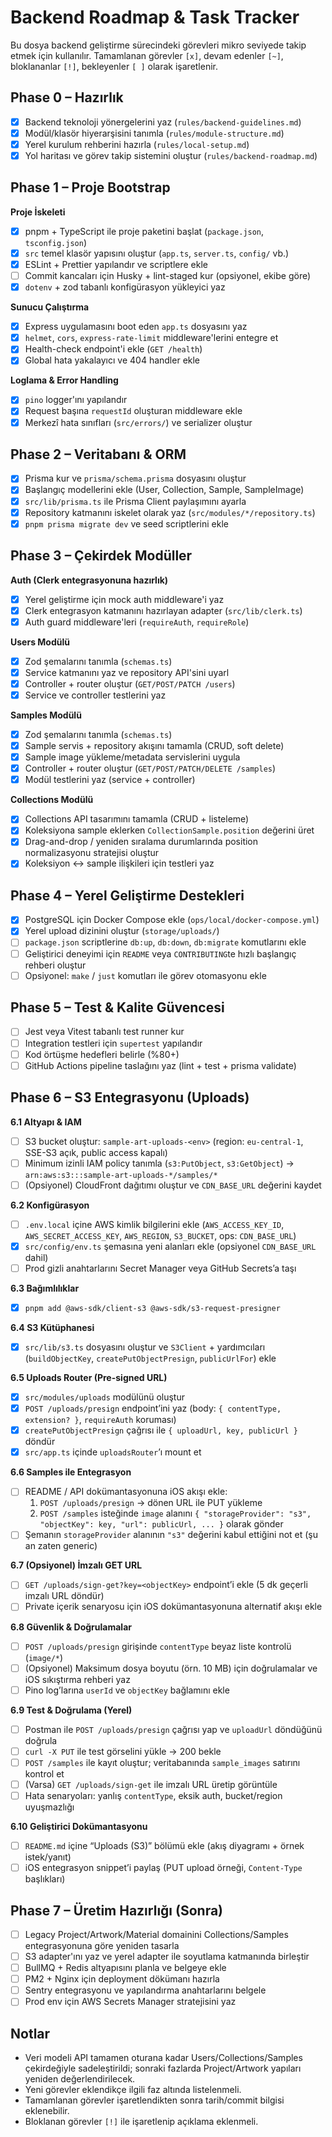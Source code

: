 # Backend Roadmap & Task Tracker

Bu dosya backend geliştirme sürecindeki görevleri mikro seviyede takip etmek için kullanılır. Tamamlanan görevler `[x]`, devam edenler `[~]`, bloklananlar `[!]`, bekleyenler `[ ]` olarak işaretlenir.

## Phase 0 – Hazırlık

- [x] Backend teknoloji yönergelerini yaz (`rules/backend-guidelines.md`)
- [x] Modül/klasör hiyerarşisini tanımla (`rules/module-structure.md`)
- [x] Yerel kurulum rehberini hazırla (`rules/local-setup.md`)
- [x] Yol haritası ve görev takip sistemini oluştur (`rules/backend-roadmap.md`)

## Phase 1 – Proje Bootstrap

**Proje İskeleti**

- [x] pnpm + TypeScript ile proje paketini başlat (`package.json`, `tsconfig.json`)
- [x] `src` temel klasör yapısını oluştur (`app.ts`, `server.ts`, `config/` vb.)
- [x] ESLint + Prettier yapılandır ve scriptlere ekle
- [ ] Commit kancaları için Husky + lint-staged kur (opsiyonel, ekibe göre)
- [x] `dotenv` + zod tabanlı konfigürasyon yükleyici yaz

**Sunucu Çalıştırma**

- [x] Express uygulamasını boot eden `app.ts` dosyasını yaz
- [x] `helmet`, `cors`, `express-rate-limit` middleware'lerini entegre et
- [x] Health-check endpoint'i ekle (`GET /health`)
- [x] Global hata yakalayıcı ve 404 handler ekle

**Loglama & Error Handling**

- [x] `pino` logger'ını yapılandır
- [x] Request başına `requestId` oluşturan middleware ekle
- [x] Merkezî hata sınıfları (`src/errors/`) ve serializer oluştur

## Phase 2 – Veritabanı & ORM

- [x] Prisma kur ve `prisma/schema.prisma` dosyasını oluştur
- [x] Başlangıç modellerini ekle (User, Collection, Sample, SampleImage)
- [x] `src/lib/prisma.ts` ile Prisma Client paylaşımını ayarla
- [x] Repository katmanını iskelet olarak yaz (`src/modules/*/repository.ts`)
- [x] `pnpm prisma migrate dev` ve seed scriptlerini ekle

## Phase 3 – Çekirdek Modüller

**Auth (Clerk entegrasyonuna hazırlık)**

- [x] Yerel geliştirme için mock auth middleware'i yaz
- [x] Clerk entegrasyon katmanını hazırlayan adapter (`src/lib/clerk.ts`)
- [x] Auth guard middleware'leri (`requireAuth`, `requireRole`)

**Users Modülü**

- [x] Zod şemalarını tanımla (`schemas.ts`)
- [x] Service katmanını yaz ve repository API'sini uyarl
- [x] Controller + router oluştur (`GET/POST/PATCH /users`)
- [x] Service ve controller testlerini yaz

**Samples Modülü**

- [x] Zod şemalarını tanımla (`schemas.ts`)
- [x] Sample servis + repository akışını tamamla (CRUD, soft delete)
- [x] Sample image yükleme/metadata servislerini uygula
- [x] Controller + router oluştur (`GET/POST/PATCH/DELETE /samples`)
- [x] Modül testlerini yaz (service + controller)

**Collections Modülü**

- [x] Collections API tasarımını tamamla (CRUD + listeleme)
- [x] Koleksiyona sample eklerken `CollectionSample.position` değerini üret
- [x] Drag-and-drop / yeniden sıralama durumlarında position normalizasyonu stratejisi oluştur
- [x] Koleksiyon ↔ sample ilişkileri için testleri yaz

## Phase 4 – Yerel Geliştirme Destekleri

- [x] PostgreSQL için Docker Compose ekle (`ops/local/docker-compose.yml`)
- [x] Yerel upload dizinini oluştur (`storage/uploads/`)
- [ ] `package.json` scriptlerine `db:up`, `db:down`, `db:migrate` komutlarını ekle
- [ ] Geliştirici deneyimi için `README` veya `CONTRIBUTING`te hızlı başlangıç rehberi oluştur
- [ ] Opsiyonel: `make` / `just` komutları ile görev otomasyonu ekle

## Phase 5 – Test & Kalite Güvencesi

- [ ] Jest veya Vitest tabanlı test runner kur
- [ ] Integration testleri için `supertest` yapılandır
- [ ] Kod örtüşme hedefleri belirle (%80+)
- [ ] GitHub Actions pipeline taslağını yaz (lint + test + prisma validate)

## Phase 6 – S3 Entegrasyonu (Uploads)

**6.1 Altyapı & IAM**

- [ ] S3 bucket oluştur: `sample-art-uploads-<env>` (region: `eu-central-1`, SSE-S3 açık, public access kapalı)
- [ ] Minimum izinli IAM policy tanımla (`s3:PutObject`, `s3:GetObject`) → `arn:aws:s3:::sample-art-uploads-*/samples/*`
- [ ] (Opsiyonel) CloudFront dağıtımı oluştur ve `CDN_BASE_URL` değerini kaydet

**6.2 Konfigürasyon**

- [ ] `.env.local` içine AWS kimlik bilgilerini ekle (`AWS_ACCESS_KEY_ID`, `AWS_SECRET_ACCESS_KEY`, `AWS_REGION`, `S3_BUCKET`, ops: `CDN_BASE_URL`)
- [x] `src/config/env.ts` şemasına yeni alanları ekle (opsiyonel `CDN_BASE_URL` dahil)
- [ ] Prod gizli anahtarlarını Secret Manager veya GitHub Secrets’a taşı

**6.3 Bağımlılıklar**

- [x] `pnpm add @aws-sdk/client-s3 @aws-sdk/s3-request-presigner`

**6.4 S3 Kütüphanesi**

- [x] `src/lib/s3.ts` dosyasını oluştur ve `S3Client` + yardımcıları (`buildObjectKey`, `createPutObjectPresign`, `publicUrlFor`) ekle

**6.5 Uploads Router (Pre-signed URL)**

- [x] `src/modules/uploads` modülünü oluştur
- [x] `POST /uploads/presign` endpoint’ini yaz (body: `{ contentType, extension? }`, `requireAuth` koruması)
- [x] `createPutObjectPresign` çağrısı ile `{ uploadUrl, key, publicUrl }` döndür
- [x] `src/app.ts` içinde `uploadsRouter`’ı mount et

**6.6 Samples ile Entegrasyon**

- [ ] README / API dokümantasyonuna iOS akışı ekle:
  1. `POST /uploads/presign` → dönen URL ile PUT yükleme
  2. `POST /samples` isteğinde `image` alanını `{ "storageProvider": "s3", "objectKey": key, "url": publicUrl, ... }` olarak gönder
- [ ] Şemanın `storageProvider` alanının `"s3"` değerini kabul ettiğini not et (şu an zaten generic)

**6.7 (Opsiyonel) İmzalı GET URL**

- [ ] `GET /uploads/sign-get?key=<objectKey>` endpoint’i ekle (5 dk geçerli imzalı URL döndür)
- [ ] Private içerik senaryosu için iOS dokümantasyonuna alternatif akışı ekle

**6.8 Güvenlik & Doğrulamalar**

- [ ] `POST /uploads/presign` girişinde `contentType` beyaz liste kontrolü (`image/*`)
- [ ] (Opsiyonel) Maksimum dosya boyutu (örn. 10 MB) için doğrulamalar ve iOS sıkıştırma rehberi yaz
- [ ] Pino log’larına `userId` ve `objectKey` bağlamını ekle

**6.9 Test & Doğrulama (Yerel)**

- [ ] Postman ile `POST /uploads/presign` çağrısı yap ve `uploadUrl` döndüğünü doğrula
- [ ] `curl -X PUT` ile test görselini yükle → 200 bekle
- [ ] `POST /samples` ile kayıt oluştur; veritabanında `sample_images` satırını kontrol et
- [ ] (Varsa) `GET /uploads/sign-get` ile imzalı URL üretip görüntüle
- [ ] Hata senaryoları: yanlış `contentType`, eksik auth, bucket/region uyuşmazlığı

**6.10 Geliştirici Dokümantasyonu**

- [ ] `README.md` içine “Uploads (S3)” bölümü ekle (akış diyagramı + örnek istek/yanıt)
- [ ] iOS entegrasyon snippet’i paylaş (PUT upload örneği, `Content-Type` başlıkları)

## Phase 7 – Üretim Hazırlığı (Sonra)

- [ ] Legacy Project/Artwork/Material domainini Collections/Samples entegrasyonuna göre yeniden tasarla
- [ ] S3 adapter'ını yaz ve yerel adapter ile soyutlama katmanında birleştir
- [ ] BullMQ + Redis altyapısını planla ve belgeye ekle
- [ ] PM2 + Nginx için deployment dökümanı hazırla
- [ ] Sentry entegrasyonu ve yapılandırma anahtarlarını belgele
- [ ] Prod env için AWS Secrets Manager stratejisini yaz

## Notlar

- Veri modeli API tamamen oturana kadar Users/Collections/Samples çekirdeğiyle sadeleştirildi; sonraki fazlarda Project/Artwork yapıları yeniden değerlendirilecek.
- Yeni görevler eklendikçe ilgili faz altında listelenmeli.
- Tamamlanan görevler işaretlendikten sonra tarih/commit bilgisi eklenebilir.
- Bloklanan görevler `[!]` ile işaretlenip açıklama eklenmeli.
